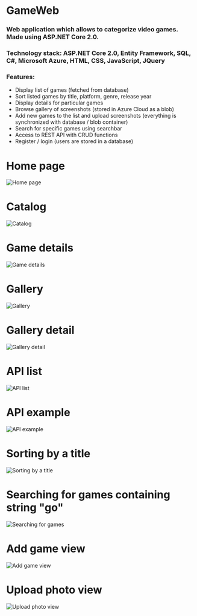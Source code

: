 # GameWeb
### Web application which allows to categorize video games. Made using ASP.NET Core 2.0.
### Technology stack: ASP.NET Core 2.0, Entity Framework, SQL, C#, Microsoft Azure, HTML, CSS, JavaScript, JQuery

### Features:
* Display list of games (fetched from database)
* Sort listed games by title, platform, genre, release year
* Display details for particular games
* Browse gallery of screenshots (stored in Azure Cloud as a blob)
* Add new games to the list and upload screenshots (everything is synchronized with database / blob container)
* Search for specific games using searchbar
* Access to REST API with CRUD functions
* Register / login (users are stored in a database)


# Home page

![Home page](https://i.imgur.com/15qcmN1.png "Home page")

# Catalog

![Catalog](https://i.imgur.com/pRbRSCG.png "Catalog")

# Game details

![Game details](https://i.imgur.com/GbjlioE.png "Game details")

# Gallery

![Gallery](https://i.imgur.com/d4flkcF.png "Gallery")

# Gallery detail

![Gallery detail](https://i.imgur.com/ljr0kRV.jpg "Gallery detail")

# API list

![API list](https://i.imgur.com/mkvo35V.png "API list")

# API example

![API example](https://i.imgur.com/UBR9wyI.png "API example")

# Sorting by a title

![Sorting by a title](https://i.imgur.com/9RukwPy.png "Sorting by a title")

# Searching for games containing string "go"

![Searching for games](https://i.imgur.com/lzCEmzH.png "Searching for games")

# Add game view

![Add game view](https://i.imgur.com/EWun7OS.png "Add game view")

# Upload photo view

![Upload photo view](https://i.imgur.com/n8TPlW3.png "Adding game view")
